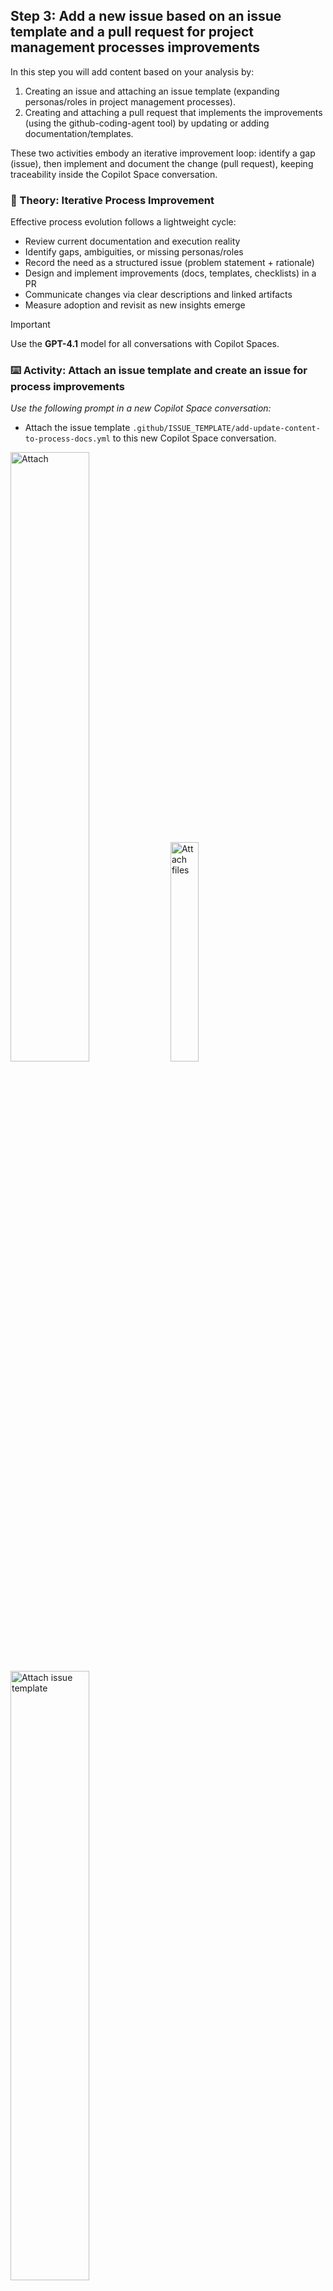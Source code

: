 ## Step 3: Add a new issue based on an issue template and a pull request for project management processes improvements

In this step you will add content based on your analysis by:

1. Creating an issue and attaching an issue template (expanding personas/roles in project management processes).
2. Creating and attaching a pull request that implements the improvements (using the github-coding-agent tool) by updating or adding documentation/templates.

These two activities embody an iterative improvement loop: identify a gap (issue), then implement and document the change (pull request), keeping traceability inside the Copilot Space conversation.

### 📖 Theory: Iterative Process Improvement

Effective process evolution follows a lightweight cycle:

- Review current documentation and execution reality
- Identify gaps, ambiguities, or missing personas/roles
- Record the need as a structured issue (problem statement + rationale)
- Design and implement improvements (docs, templates, checklists) in a PR
- Communicate changes via clear descriptions and linked artifacts
- Measure adoption and revisit as new insights emerge

> [!IMPORTANT]
> Use the **GPT-4.1** model for all conversations with Copilot Spaces.

### ⌨️ Activity: Attach an issue template and create an issue for process improvements

_Use the following prompt in a new Copilot Space conversation:_

- Attach the issue template `.github/ISSUE_TEMPLATE/add-update-content-to-process-docs.yml` to this new Copilot Space conversation.

<img width="50%" height="50%" alt="Attach" src="https://github.com/user-attachments/assets/2a447ff9-76d7-462f-9292-4663c8dc0fc9" />

<img width="30%" height="30%" alt="Attach files" src="https://github.com/user-attachments/assets/6ac6e33d-b333-424f-b431-e3feb7022b841" />

<img width="50%" height="50%" alt="Attach issue template" src="https://github.com/user-attachments/assets/c02537ad-173e-430d-9e24-6a95763b8f30" />

<img width="60%" height="60%" alt="Attach issue template conversation" src="https://github.com/user-attachments/assets/5256e137-286d-4479-89bc-fc745021d4b1" />

   > ![Static Badge](https://img.shields.io/badge/-Prompt-text?style=social&logo=github%20copilot)
   >
   > ```prompt
   > Use the attached issue template
   > - Identify potential new personas/roles that could be added to the project management processes documentation
   >   to enhance clarity and accountability.
   > - Create an issue titled "Adding more personas and roles to the project management processes" 
   >    that outlines the need to expand the defined roles and responsibilities in the project management documentation.
   > - Make sure the new roles/personas have descriptions of their responsibilities and how they interact with existing roles.
   > - The issue should detail why this is important, potential personas to add, and how it will improve project outcomes.
   > ```
<img width="50%" height="50%" alt="personas/roles issue draft" src="https://github.com/user-attachments/assets/b563450e-8304-426c-a9b2-70e460c8db84" />

<img width="50%" height="50%" alt="personas/roles issue created" src="https://github.com/user-attachments/assets/c6e3f128-6254-4f0c-a1a6-f31b9d8b56b2" />

### ⌨️ Activity: Attach an issue and create a Pull Request

_Use the following prompt in the current Copilot Space conversation:_

In the same Copilot Space conversation do the following:

1. In this activity we will attach the issue you created in the previous activity 
2. This will assign the issue to the coding agent to create a pull request with an update to our personas/roles document in the `docs/` folder
3. Copy and paste the url for the issue that we created in the previous activity. </br>
  Issues: [https://github.com/{{full_repo_name}}/issues](https://github.com/{{full_repo_name}}/issues) </br>
  Example: `@{{full_repo_name}}/issues/3` (check that the issue number matches)

<img width="50%" height="50%" alt="repository issue and pull request creation" src="https://github.com/user-attachments/assets/67086db2-0572-45cc-aed0-408c99656cc7" />

> [!IMPORTANT]
> - In all conversations with Copilot Spaces, always be aware of the following:
> - Use the **GPT-4.1** model
> - Pull request drafts utilizes GHCP coding agent, therefore your prompt should contain `Using the github-coding-agent tool`
> - There is a known issue for pull requests that you may get following response.</br>
> - There is a chance when you get this error you the coding agent may not create pull request
> - If 5 minutes passes by and the pull request is not created
> - Please open a **new Copilot Space conversation** and try this activity again

<img width="50%" height="50%" alt="pull request error" src="https://github.com/user-attachments/assets/45bffd57-4608-4458-9282-4ae78578a2fe" />

   > ![Static Badge](https://img.shields.io/badge/-Prompt-text?style=social&logo=github%20copilot)
   >
   > ```prompt
   > - Using the github-coding-agent tool create a pull request that implements process improvements
   >   based on the analysis we did earlier.
   > - The improvements should address gaps or inefficiencies identified in the project management documentation.
   > - The pull request should include updates to existing docs or new templates/checklists as needed.
   > ```

Select **Allow**

<img width="50%" height="50%" alt="Copilot coding agent allow" src="https://github.com/user-attachments/assets/b0c92c04-d12b-4c5e-b682-33643b90ee11" />

You should have gotten a notification that Copilot coding agent is working on your pull request.

Go to your repository and click **Pull requests** and you should see something similar to the following:

<img width="70%" height="70%" alt="pull requests" src="https://github.com/user-attachments/assets/d30685c3-046b-4c6e-8254-4bcb8aa959b5" />

- It takes approximately 5 to 15 minutes for the coding agent to work on the issue and the **[WIP]** will be removed from the title.
- If you would like to see how the Copilot coding agent is progressing you can click the **View session** button and interact in the session.
- Once you are satisfied with the content **Submit review**, leave a comment (optional), click **Approve**, then **Submit review**
- At the bottom select **Ready for review** and then **Merge pull request** and **Confirm merge**

<details>
<summary>Having trouble? 🤷</summary><br/>

- Focus on the most impactful improvements identified in your analysis
- Consider adding templates, checklists, or clarifying existing processes
- Common improvements include: role clarification, communication protocols, decision-making frameworks
- Even small improvements like adding examples or clarifying steps can be valuable

</details>
